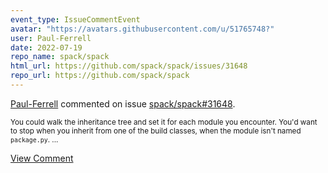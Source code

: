 ```yaml
---
event_type: IssueCommentEvent
avatar: "https://avatars.githubusercontent.com/u/51765748?"
user: Paul-Ferrell
date: 2022-07-19
repo_name: spack/spack
html_url: https://github.com/spack/spack/issues/31648
repo_url: https://github.com/spack/spack
---
```


<a href='https://github.com/Paul-Ferrell' target='_blank'>Paul-Ferrell</a> commented on issue <a href='https://github.com/spack/spack/issues/31648' target='_blank'>spack/spack#31648</a>.

<small>You could walk the inheritance tree and set it for each module you encounter. You'd want to stop when you inherit from one of the build classes, when the module isn't named `package.py`....</small>

<a href='https://github.com/spack/spack/issues/31648' target='_blank'>View Comment</a>